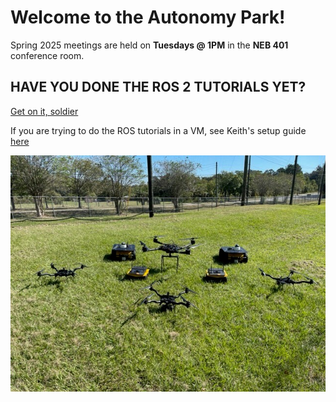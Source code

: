 # Welcome to the Autonomy Park!

Spring 2025 meetings are held on **Tuesdays @ 1PM** in the **NEB 401** conference room.

## HAVE YOU DONE THE ROS 2 TUTORIALS YET?

<a href="https://docs.ros.org/en/humble/Tutorials.html" target="_blank">Get on it, soldier</a>

If you are trying to do the ROS tutorials in a VM, see Keith's setup guide [here](../ROS/vmware-guide.pdf)

![Autonomy Park robots.](images/robots.jpg)
